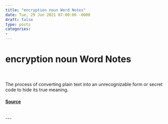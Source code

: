 ```yaml
---
title: "encryption noun Word Notes"
date: Tue, 29 Jun 2021 07:00:00 -0000
draft: false
type: posts
categories: 
- 
---
```

# encryption noun Word Notes

<br/>

<br/>
The process of converting plain text into an unrecognizable form or secret code to hide its true meaning.

#### [Source](https://thecyberwire.com/podcasts/word-notes/53/notes)

<br/>
---
